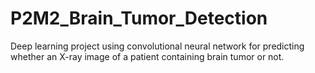 # P2M2_Brain_Tumor_Detection
Deep learning project using convolutional neural network for predicting whether an X-ray image of a patient containing brain tumor or not.
